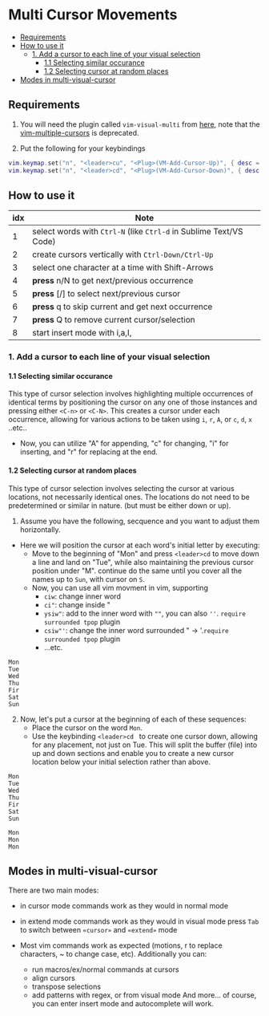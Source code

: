 # Multi Cursor Movements

<!-- vim-markdown-toc Redcarpet -->

* [Requirements](#requirements)
* [How to use it](#how-to-use-it)
    * [1. Add a cursor to each line of your visual selection](#1-add-a-cursor-to-each-line-of-your-visual-selection)
        * [1.1 Selecting similar occurance](#1-1-selecting-similar-occurance)
        * [1.2 Selecting cursor at random places](#1-2-selecting-cursor-at-random-places)
* [Modes in multi-visual-cursor](#modes-in-multi-visual-cursor)

<!-- vim-markdown-toc -->

## Requirements

1. You will need the plugin called `vim-visual-multi` from
   [here](https://github.com/terryma/vim-multiple-cursors), note that the
   [vim-multiple-cursors](https://github.com/terryma/vim-multiple-cursors?tab=readme-ov-file#-this-plugin-is-deprecated-use-vim-visual-multi-instead-) is deprecated.

2. Put the following for your keybindings

```lua
vim.keymap.set("n", "<leader>cu", "<Plug>(VM-Add-Cursor-Up)", { desc = "vim visual multi" })
vim.keymap.set("n", "<leader>cd", "<Plug>(VM-Add-Cursor-Down)", { desc = "vim visual multi" })
```

## How to use it

| idx | Note                                                               |
| --- | ------------------------------------------------------------------ |
| 1   | select words with `Ctrl-N` (like `Ctrl-d` in Sublime Text/VS Code) |
| 2   | create cursors vertically with `Ctrl-Down/Ctrl-Up`                 |
| 3   | select one character at a time with Shift-Arrows                   |
| 4   | **press** n/N to get next/previous occurrence                      |
| 5   | **press** [/] to select next/previous cursor                       |
| 6   | **press** q to skip current and get next occurrence                |
| 7   | **press** Q to remove current cursor/selection                     |
| 8   | start insert mode with i,a,I,                                      |

### 1. Add a cursor to each line of your visual selection

#### 1.1 Selecting similar occurance

This type of cursor selection involves highlighting multiple occurrences of
identical terms by positioning the cursor on any one of those instances and
pressing either `<C-n>` or `<C-N>`. This creates a cursor under each
occurrence, allowing for various actions to be taken using `i`, `r`, `A`, or
`c`, `d`, `x` ..etc..

- Now, you can utilize "A" for appending, "c" for changing, "i" for
  inserting, and "r" for replacing at the end.

#### 1.2 Selecting cursor at random places

This type of cursor selection involves selecting the cursor at various
locations, not necessarily identical ones. The locations do not need to be
predetermined or similar in nature. (but must be either down or up).

1. Assume you have the following, secquence and you want to adjust them
   horizontally.

- Here we will position the cursor at each word's initial letter by executing:
  - Move to the beginning of "Mon" and press `<leader>cd` to move down a line
    and land on "Tue", while also maintaining the previous cursor position
    under "M". continue do the same until you cover all the names up to `Sun`, with cursor on `S`.
  - Now, you can use all vim movment in vim, supporting
    - `ciw`: change inner word
    - `ci"`: change inside "
    - `ysiw"`: add to the inner word with `""`, you can also `''`. `require surrounded tpop` plugin
    - `csiw"'`: change the inner word surrounded " -> '.`require surrounded tpop` plugin
    - ...etc.

```
Mon
Tue
Wed
Thu
Fir
Sat
Sun
```

2. Now, let's put a cursor at the beginning of each of these sequences:
   - Place the cursor on the word `Mon`.
   - Use the keybinding `<leader>cd ` to create one cursor down, allowing for
     any placement, not just on Tue. This will split the buffer (file) into up
     and down sections and enable you to create a new cursor location below your
     initial selection rather than above.

```
Mon
Tue
Wed
Thu
Fir
Sat
Sun

Mon
Mon
Mon
```

## Modes in multi-visual-cursor

There are two main modes:

- in cursor mode commands work as they would in normal mode
- in extend mode commands work as they would in visual mode
  press `Tab` to switch between `«cursor»` and `«extend»` mode

- Most vim commands work as expected (motions, r to replace characters, ~ to
  change case, etc). Additionally you can:
  - run macros/ex/normal commands at cursors
  - align cursors
  - transpose selections
  - add patterns with regex, or from visual mode
And more... of course, you can enter insert mode and autocomplete will work.
